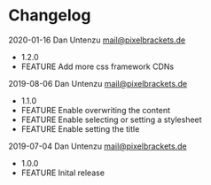 # Changelog

2020-01-16 Dan Untenzu <mail@pixelbrackets.de>

  * 1.2.0
  * FEATURE Add more css framework CDNs

2019-08-06 Dan Untenzu <mail@pixelbrackets.de>

  * 1.1.0
  * FEATURE Enable overwriting the content
  * FEATURE Enable selecting or setting a stylesheet
  * FEATURE Enable setting the title

2019-07-04 Dan Untenzu <mail@pixelbrackets.de>

  * 1.0.0
  * FEATURE Inital release
